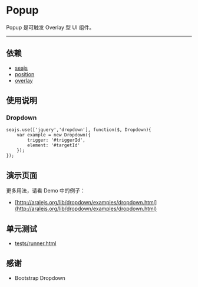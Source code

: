
# Popup

Popup 是可触发 Overlay 型 UI 组件。

---


## 依赖

 - [seajs](seajs/README.md)
 - [position](position/README.md)
 - [overlay](overlay/README.md)


## 使用说明


### Dropdown

```
seajs.use(['jquery','dropdown'], function($, Dropdown){
    var example = new Dropdown({
        trigger: '#triggerId',
        element: '#targetId'
    });
});
```


## 演示页面

更多用法，请看 Demo 中的例子：
* [http://aralejs.org/lib/dropdown/examples/dropdown.html](http://aralejs.org/lib/dropdown/examples/dropdown.html)


## 单元测试

* [tests/runner.html](http://aralejs.org/lib/dropdown/tests/runner.html)


## 感谢

* Bootstrap Dropdown
